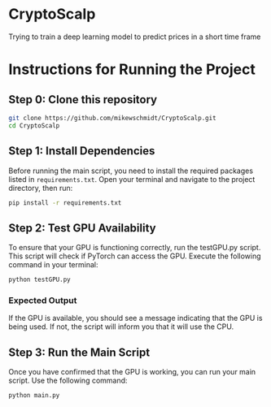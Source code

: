 # CryptoScalp

Trying to train a deep learning model to predict prices in a short time frame

# Instructions for Running the Project

## Step 0: Clone this repository

```bash
git clone https://github.com/mikewschmidt/CryptoScalp.git
cd CryptoScalp
```

## Step 1: Install Dependencies

Before running the main script, you need to install the required packages listed in `requirements.txt`. Open your terminal and navigate to the project directory, then run:

```bash
pip install -r requirements.txt
```

## Step 2: Test GPU Availability

To ensure that your GPU is functioning correctly, run the testGPU.py script. This script will check if PyTorch can access the GPU. Execute the following command in your terminal:

```bash
python testGPU.py
```

### Expected Output

If the GPU is available, you should see a message indicating that the GPU is being used. If not, the script will inform you that it will use the CPU.

## Step 3: Run the Main Script

Once you have confirmed that the GPU is working, you can run your main script. Use the following command:

```bash
python main.py
```
